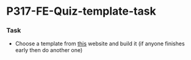 # P317-FE-Quiz-template-task

### Task 
* Choose a template from [this](https://www.w3schools.com/w3css/w3css_templates.asp) website and build it (if anyone finishes early then do another one)
